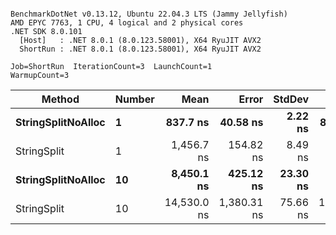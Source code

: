 ```

BenchmarkDotNet v0.13.12, Ubuntu 22.04.3 LTS (Jammy Jellyfish)
AMD EPYC 7763, 1 CPU, 4 logical and 2 physical cores
.NET SDK 8.0.101
  [Host]   : .NET 8.0.1 (8.0.123.58001), X64 RyuJIT AVX2
  ShortRun : .NET 8.0.1 (8.0.123.58001), X64 RyuJIT AVX2

Job=ShortRun  IterationCount=3  LaunchCount=1  
WarmupCount=3  

```
| Method             | Number | Mean        | Error       | StdDev   | Min         | Max         | Gen0   | Allocated |
|------------------- |------- |------------:|------------:|---------:|------------:|------------:|-------:|----------:|
| **StringSplitNoAlloc** | **1**      |    **837.7 ns** |    **40.58 ns** |  **2.22 ns** |    **835.2 ns** |    **839.4 ns** |      **-** |         **-** |
| StringSplit        | 1      |  1,456.7 ns |   154.82 ns |  8.49 ns |  1,447.2 ns |  1,463.4 ns | 0.0381 |    3208 B |
| **StringSplitNoAlloc** | **10**     |  **8,450.1 ns** |   **425.12 ns** | **23.30 ns** |  **8,435.0 ns** |  **8,476.9 ns** |      **-** |         **-** |
| StringSplit        | 10     | 14,530.0 ns | 1,380.31 ns | 75.66 ns | 14,458.0 ns | 14,608.9 ns | 0.3815 |   32080 B |
